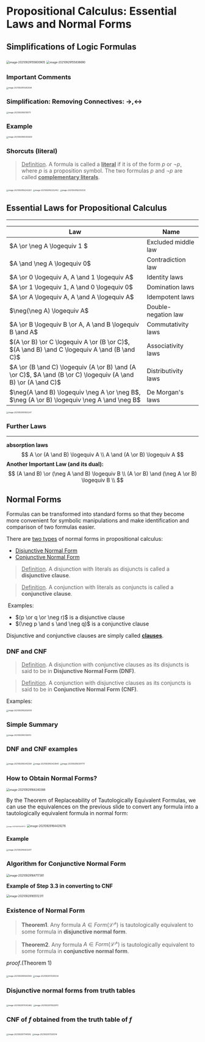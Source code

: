# Propositional Calculus: Essential Laws and Normal Forms



## Simplifications of Logic Formulas

<img src="D:\dev\AllNote\.mdnote\assets\image-20210929155600905.png" alt="image-20210929155600905" style="zoom:50%;" />

<img src="D:\dev\AllNote\.mdnote\assets\image-20210929155838690.png" alt="image-20210929155838690" style="zoom:50%;" />

### Important Comments

<img src="D:\dev\AllNote\.mdnote\assets\image-20210929155952594.png" alt="image-20210929155952594" style="zoom:33%;" />

### Simplification: Removing Connectives: $\rightarrow, \leftrightarrow$

<img src="D:\dev\AllNote\.mdnote\assets\image-20210929160159711.png" alt="image-20210929160159711" style="zoom:33%;" />

### Example

<img src="D:\dev\AllNote\.mdnote\assets\image-20210929160302829.png" alt="image-20210929160302829" style="zoom:33%;" />

### Shorcuts (literal)

><u>Definition</u>. A formula is called a **<u>literal</u>** if it is of the form $p$ or $¬p$, where $p$ is a proposition symbol. The two formulas $p$ and $¬p$ are called **<u>complementary literals</u>**.

<img src="D:\dev\AllNote\.mdnote\assets\image-20210929162242821.png" alt="image-20210929162242821" style="zoom:33%;" />

<img src="D:\dev\AllNote\.mdnote\assets\image-20210929162252452.png" alt="image-20210929162252452" style="zoom:33%;" />

<img src="D:\dev\AllNote\.mdnote\assets\image-20210929162350330.png" alt="image-20210929162350330" style="zoom:33%;" />

## Essential Laws for Propositional Calculus

---

| Law                                                          | Name                |
| ------------------------------------------------------------ | ------------------- |
| $A \or \neg A \logequiv 1 $                                  | Excluded middle law |
| $A \and \neg A \logequiv 0$                                  | Contradiction law   |
| $A \or 0 \logequiv A, A \and 1 \logequiv A$                  | Identity laws       |
| $A \or 1 \logequiv 1, A \and 0 \logequiv 0$                  | Domination laws     |
| $A \or A \logequiv A, A \and A \logequiv A$                  | Idempotent laws     |
| $\neg(\neg A) \logequiv A$                                   | Double-negation law |
| $A \or B \logequiv B \or A, A \and B \logequiv B \and A$     | Commutativity laws  |
| $(A \or B) \or C \logequiv A \or (B \or C)$, $(A \and B) \and C \logequiv A \and (B \and C)$ | Associativity laws  |
| $A \or (B \and C) \logequiv (A \or B) \and (A \or C)$, $A \and (B \or C) \logequiv (A \and B) \or (A \and C)$ | Distributivity laws |
| $\neg(A \and B) \logequiv \neg A \or \neg B$, $\neg (A \or B) \logequiv \neg A \and \neg B$ | De Morgan's laws    |

<img src="D:\dev\AllNote\.mdnote\assets\image-20210929161602247.png" alt="image-20210929161602247" style="zoom:33%;" />

### Further Laws

---

**absorption laws**
$$
A \or (A \and B) \logequiv A \\
A \and (A \or B) \logequiv A
$$
**Another Important Law (and its dual):**
$$
(A \and B) \or (\neg A \and B) \logequiv B \\
(A \or B) \and (\neg A \or B) \logequiv B \\
$$

## Normal Forms

Formulas can be transformed into standard forms so that they become more convenient for symbolic manipulations and make identification and comparison of two formulas easier.

There are <u>two types</u> of normal forms in propositional calculus:

* <u>Disjunctive Normal Form</u>
* <u>Conjunctive Normal Form</u>

> <u>Definition</u>. A disjunction with literals as disjuncts is called a **disjunctive clause**.

> <u>Definition</u>. A conjunction with literals as conjuncts is called a **conjunctive clause**.

​	Examples:

* $(p \or q \or \neg r)$ is a disjunctive clause
* $(\neg p \and s \and \neg q)$ is a conjunctive clause

Disjunctive and conjunctive clauses are simply called **<u>clauses</u>**.

### DNF and CNF

> <u>Definition</u>. A disjunction with conjunctive clauses as its disjuncts is said to be in **Disjunctive Normal Form (DNF)**.

> <u>Definition</u>. A conjunction with disjunctive clauses as its conjuncts is said to be in **Conjunctive Normal Form (CNF)**.

Examples:

<img src="D:\dev\AllNote\.mdnote\assets\image-20210929162926550.png" alt="image-20210929162926550" style="zoom:33%;" />

### Simple Summary

<img src="D:\dev\AllNote\.mdnote\assets\image-20210929163129013.png" alt="image-20210929163129013" style="zoom:33%;" />

### DNF and CNF examples

<img src="D:\dev\AllNote\.mdnote\assets\image-20210929163412308.png" alt="image-20210929163412308" style="zoom:33%;" />

<img src="D:\dev\AllNote\.mdnote\assets\image-20210929163423840.png" alt="image-20210929163423840" style="zoom:33%;" />

<img src="D:\dev\AllNote\.mdnote\assets\image-20210929163917717.png" alt="image-20210929163917717" style="zoom:33%;" />

### How to Obtain Normal Forms?

<img src="D:\dev\AllNote\.mdnote\assets\image-20210929164240388.png" alt="image-20210929164240388" style="zoom:50%;" />

By the Theorem of Replaceability of Tautologically Equivalent Formulas, we can use the equivalences on the previous slide to convert any formula into a tautologically equivalent formula in normal form:

<img src="D:\dev\AllNote\.mdnote\assets\image-20210929164418772.png" alt="image-20210929164418772" style="zoom:25%;" />

<img src="D:\dev\AllNote\.mdnote\assets\image-20210929164429276.png" alt="image-20210929164429276" style="zoom:50%;" />

#### Example

<img src="D:\dev\AllNote\.mdnote\assets\image-20210929164632417.png" alt="image-20210929164632417" style="zoom:33%;" />

### Algorithm for Conjunctive Normal Form

<img src="D:\dev\AllNote\.mdnote\assets\image-20210929164717381.png" alt="image-20210929164717381" style="zoom:50%;" />

**Example of Step 3.3 in converting to CNF**

<img src="D:\dev\AllNote\.mdnote\assets\image-20210929165512311.png" alt="image-20210929165512311" style="zoom:50%;" />

### Existence of Normal Form

> **Theorem1**. Any formula $A \in Form(\mathcal{L^p})$ is tautologically equivalent to some formula in **disjunctive normal form**.

> **Theorem2**. Any formula $A \in Form(\mathcal{L^p})$ is tautologically equivalent to some formula in **conjunctive normal form**.

$proof. (\text{Theorem 1})$

<img src="D:\dev\AllNote\.mdnote\assets\image-20210929165843168.png" alt="image-20210929165843168" style="zoom:33%;" />

<img src="D:\dev\AllNote\.mdnote\assets\image-20210929170205534.png" alt="image-20210929170205534" style="zoom:33%;" />

### Disjunctive normal forms from truth tables

<img src="D:\dev\AllNote\.mdnote\assets\image-20210929170302482.png" alt="image-20210929170302482" style="zoom:33%;" />

<img src="D:\dev\AllNote\.mdnote\assets\image-20210929170929701.png" alt="image-20210929170929701" style="zoom:33%;" />

### CNF of $f$ obtained from the truth table of $f$

<img src="D:\dev\AllNote\.mdnote\assets\image-20210929171141006.png" alt="image-20210929171141006" style="zoom:33%;" />

<img src="D:\dev\AllNote\.mdnote\assets\image-20210929171200514.png" alt="image-20210929171200514" style="zoom:33%;" />
